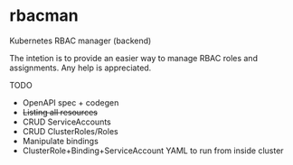 # rbacman
Kubernetes RBAC manager (backend)

The intetion is to provide an easier way to manage RBAC roles and assignments. Any help is appreciated.

TODO

* OpenAPI spec + codegen
* ~~Listing all resources~~
* CRUD ServiceAccounts
* CRUD ClusterRoles/Roles
* Manipulate bindings
* ClusterRole+Binding+ServiceAccount YAML to run from inside cluster
